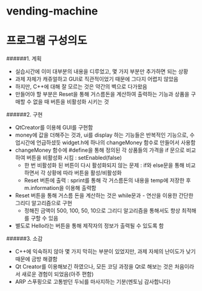 # vending-machine

프로그램 구성의도
=====

######1. 계획
  - 실습시간에 이미 대부분의 내용을 디루었고, 몇 가지 부분만 추가하면 되는 상황 
  - 과제 자체가 캐쥬얼하고 GUI로 직관적이었기 때문에 그다지 어렵지 않았음
  - 하지만, C++에 대해 잘 모르는 것은 약간의 벽으로 다가왔음
  - 만들어야 할 부분은 Reset을 통해 거스름돈을 계산하여 출력하는 기능과 상품을 구매할 수 없을 때 버튼을 비활성화 시키는 것
  
######2. 구현
  - QtCreator를 이용헤 GUI를 구현함
  - money에 값을 더해주는 것과, ui를 display 하는 기능들은 반복적인 기능으로, 수업시간에 언급하셨듯 widget.h에 하나의 changeMoney 함수로 만들어서 사용함
  - changeMoney 함수에 #define을 통해 정의된 각 상품들의 가격을 if 문으로 비교하여 버튼을 비활성화 시킴 : setEnabled(false)
    - 한 번 비활성화 된 버튼이 다시 활성화되지 않는 문제 : if와 else문을 통해 비교하면서 각 상황에 따라 버튼을 활성/비활성화
    - Reset 버튼에 출력 : sprint를 통해 각 거스름돈의 내용을 temp에 저장한 후 m.information을 이용해 출력함
  - Reset 버튼을 통해 거스름 돈을 계산하는 것은 while문과 - 연산을 이용한 간단한 그리디 알고리즘으로 구현
    - 정해진 금액이 500, 100, 50, 10으로 그리디 알고리즘을 통해서도 항상 최적해를 구할 수 있음
  - 별도로 Hello라는 버튼을 통해 제작자의 정보가 출력될 수 있도록 함
  
######3. 소감
  - C++에 익숙하지 않아 몇 가지 막히는 부분이 있었지만, 과제 자체의 난이도가 낮기 때문에 금방 해결함
  - Qt Creator를 이용해보긴 하였으나, 모든 코딩 과정을 Qt로 해보는 것은 처음이라서 새로운 경험이 되었음(아주 편함)
  - ARP 스푸핑으로 고통받던 두뇌를 마사지하는 기분(멘토님 감사합니다)
